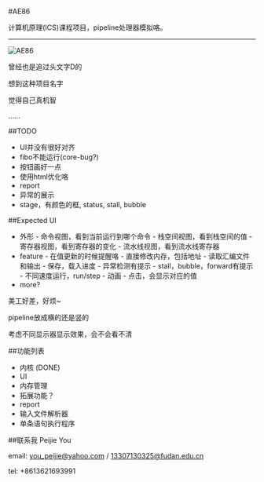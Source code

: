 #AE86

计算机原理(ICS)课程项目，pipeline处理器模拟咯。

---
![AE86](http://i.ytimg.com/vi/Gah8FnYSypk/maxresdefault.jpg)

曾经也是追过头文字D的

想到这种项目名字

觉得自己真机智

......

##TODO
-    UI并没有很好对齐
-    fibo不能运行(core-bug?)
-    按钮画好一点
-    使用html优化咯
-    report
-    异常的展示
-    stage，有颜色的框, status, stall, bubble

##Expected UI
-    外形
    -    命令视图，看到当前运行到哪个命令
    -    栈空间视图，看到栈空间的值
    -    寄存器视图，看到寄存器的变化
    -    流水线视图，看到流水线寄存器
-    feature
    -    在值更新的时候提醒咯
    -    直接修改内存，包括地址
    -    读取汇编文件和输出
    -    保存，载入进度
    -    异常检测有提示
    -    stall，bubble，forward有提示
    -    不同速度运行，run/step
    -    动画
    -    点击，会显示对应的值
-    more?

美工好差，好烦~

pipeline放成横的还是竖的

考虑不同显示器显示效果，会不会看不清

##功能列表

-    内核    (DONE)
-    UI
-    内存管理
-    拓展功能？
-    report
-    输入文件解析器
-    单条语句执行程序

##联系我
Peijie You

email:    you_peijie@yahoo.com / 13307130325@fudan.edu.cn

tel:        +8613621693991
